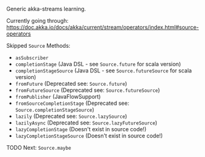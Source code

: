 Generic akka-streams learning.

Currently going through: https://doc.akka.io/docs/akka/current/stream/operators/index.html#source-operators


Skipped `Source` Methods:

- `asSubscriber`
- `completionStage` (Java DSL - see `Source.future` for scala version)
- `completionStageSource` (Java DSL - see `Source.futureSource` for scala version)
- `fromFuture` (Deprecated see: `Source.future`)
- `fromFutureSource` (Deprecated see: `Source.futureSource`)
- `fromPublisher` (JavaFlowSupport)
- `fromSourceCompletionStage` (Deprecated see: `Source.completionStageSource`)
- `lazily` (Deprecated see: `Source.lazySource`)
- `lazilyAsync` (Deprecated see: `Source.lazyFutureSource`)
- `lazyCompletionStage` (Doesn't exist in source code!)
- `lazyCompletionStageSource` (Doesn't exist in source code!)

TODO Next: `Source.maybe`


